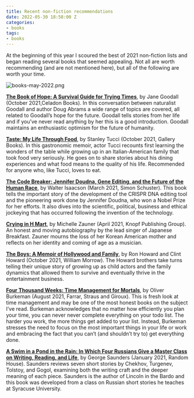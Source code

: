 ```yaml
---
title: Recent non-fiction recommendations
date: 2022-05-30 18:58:00 Z
categories:
- books
tags:
- books
---
```


At the beginning of this year I scoured the best of 2021 non-fiction lists and began reading several books that seemed appealing. Not all are worth recommending (and are not mentioned here), but all of the following are worth your time.

![books-may-2022.png](/uploads/books-may-2022.png)

**[The Book of Hope: A Survival Guide for Trying Times](https://www.goodreads.com/book/show/56268863-the-book-of-hope)**, by Jane Goodall (October 2021,Celadon Books). In this conversation between naturalist Goodall and author Doug Abrams a wide range of topics are covered, all related to Goodall’s hope for the future. Goodall tells stories from her life and if you’ve never read anything by her this is a good introduction. Goodall maintains an enthusiastic optimism for the future of humanity.

**[Taste: My Life Through Food](https://www.goodreads.com/book/show/55360284-taste)**, by Stanley Tucci (October 2021, Gallery Books). In this gastronomic memoir, actor Tucci recounts first learning the wonders of the table while growing up in an Italian-American family that took food very seriously. He goes on to share stories about his dining experiences and what food means to the quality of his life. Recommended for anyone who, like Tucci, loves to eat.

**[The Code Breaker: Jennifer Doudna, Gene Editing, and the Future of the Human Race](https://www.goodreads.com/book/show/54968118-the-code-breaker)**, by Walter Isaacson (March 2021, Simon Schuster). This book tells the important story of the development of the CRISPR DNA editing tool and the pioneering work done by Jennifer Doudna, who won a Nobel Prize for her efforts. It also dives into the scientific, political, business and ethical jockeying that has occurred following the invention of the technology.

**[Crying in H Mart](https://www.goodreads.com/book/show/54814676-crying-in-h-mart)**, by Michelle Zauner (April 2021, Knopf Publishing Group). An honest and moving autobiography by the lead singer of Japanese Breakfast. Zauner mourns the loss of her Korean American mother and reflects on her identity and coming of age as a musician.

**[The Boys: A Memoir of Hollywood and Family](https://www.goodreads.com/book/show/57094309-the-boys)**, by Ron Howard and Clint Howard (October 2021, William Morrow). The Howard brothers take turns telling their unique story of growing up as child actors and the family dynamics that allowed them to survive and eventually thrive in the entertainment business.

**[Four Thousand Weeks: Time Management for Mortals](https://www.goodreads.com/book/show/54785515-four-thousand-weeks)**, by Oliver Burkeman (August 2021, Farrar, Straus and Giroux). This is fresh look at time management and may be one of the most honest books on the subject I’ve read. Burkeman acknowledges that no matter how efficiently you plan your time, you can never never complete everything on your todo list. The harder you work, the more things get added to your list. Instead, Burkeman stresses the need to focus on the most important things in your life or work and embracing the fact that you can’t (and shouldn’t try to) get everything done.

**[A Swim in a Pond in the Rain: In Which Four Russians Give a Master Class on Writing, Reading, and Life](https://www.goodreads.com/book/show/53487237-a-swim-in-a-pond-in-the-rain)**, by George Saunders (January 2021, Random House). Saunders reviews seven short stories by Chekhov, Turgenev, Tolstoy, and Gogol, examining both the writing craft and the deeper meaning of each piece. Saunders is the author of Lincoln in the Bardo and this book was developed from a class on Russian short stories he teaches at Syracuse University.

